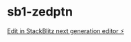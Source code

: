 # sb1-zedptn

[Edit in StackBlitz next generation editor ⚡️](https://stackblitz.com/~/github.com/k6k/sb1-zedptn)